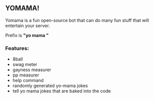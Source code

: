 YOMAMA!
---
Yomama is a fun open-source bot that can do many fun stuff that will entertain your server.

Prefix is __"yo mama "__



### Features:

- 8ball
- swag meter
- gayness measurer
- pp measurer
- help command
- randomly generated yo-mama jokes
- tell yo mama jokes that are baked into the code
